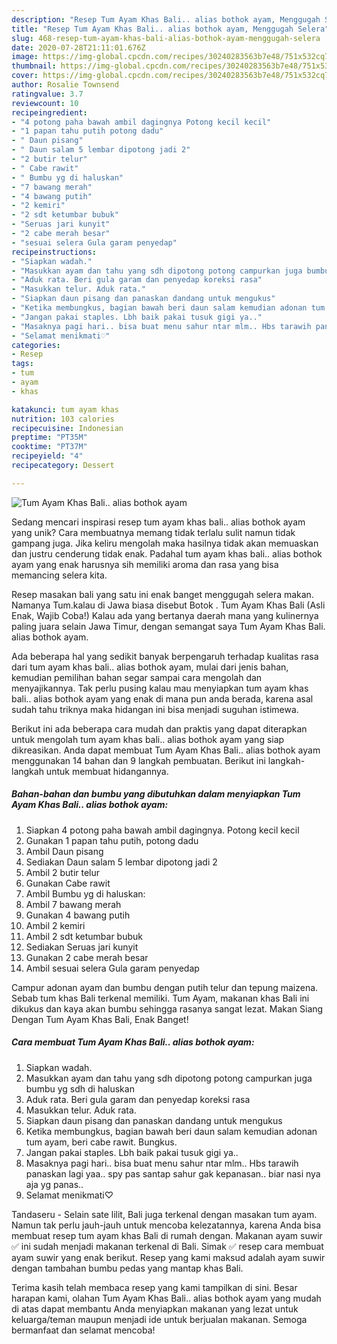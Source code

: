 ```yaml
---
description: "Resep Tum Ayam Khas Bali.. alias bothok ayam, Menggugah Selera"
title: "Resep Tum Ayam Khas Bali.. alias bothok ayam, Menggugah Selera"
slug: 468-resep-tum-ayam-khas-bali-alias-bothok-ayam-menggugah-selera
date: 2020-07-28T21:11:01.676Z
image: https://img-global.cpcdn.com/recipes/30240283563b7e48/751x532cq70/tum-ayam-khas-bali-alias-bothok-ayam-foto-resep-utama.jpg
thumbnail: https://img-global.cpcdn.com/recipes/30240283563b7e48/751x532cq70/tum-ayam-khas-bali-alias-bothok-ayam-foto-resep-utama.jpg
cover: https://img-global.cpcdn.com/recipes/30240283563b7e48/751x532cq70/tum-ayam-khas-bali-alias-bothok-ayam-foto-resep-utama.jpg
author: Rosalie Townsend
ratingvalue: 3.7
reviewcount: 10
recipeingredient:
- "4 potong paha bawah ambil dagingnya Potong kecil kecil"
- "1 papan tahu putih potong dadu"
- " Daun pisang"
- " Daun salam 5 lembar dipotong jadi 2"
- "2 butir telur"
- " Cabe rawit"
- " Bumbu yg di haluskan"
- "7 bawang merah"
- "4 bawang putih"
- "2 kemiri"
- "2 sdt ketumbar bubuk"
- "Seruas jari kunyit"
- "2 cabe merah besar"
- "sesuai selera Gula garam penyedap"
recipeinstructions:
- "Siapkan wadah."
- "Masukkan ayam dan tahu yang sdh dipotong potong campurkan juga bumbu yg sdh di haluskan"
- "Aduk rata. Beri gula garam dan penyedap koreksi rasa"
- "Masukkan telur. Aduk rata."
- "Siapkan daun pisang dan panaskan dandang untuk mengukus"
- "Ketika membungkus, bagian bawah beri daun salam kemudian adonan tum ayam, beri cabe rawit. Bungkus."
- "Jangan pakai staples. Lbh baik pakai tusuk gigi ya.."
- "Masaknya pagi hari.. bisa buat menu sahur ntar mlm.. Hbs tarawih panaskan lagi yaa.. spy pas santap sahur gak kepanasan.. biar nasi nya aja yg panas.."
- "Selamat menikmati♡"
categories:
- Resep
tags:
- tum
- ayam
- khas

katakunci: tum ayam khas 
nutrition: 103 calories
recipecuisine: Indonesian
preptime: "PT35M"
cooktime: "PT37M"
recipeyield: "4"
recipecategory: Dessert

---
```



![Tum Ayam Khas Bali.. alias bothok ayam](https://img-global.cpcdn.com/recipes/30240283563b7e48/751x532cq70/tum-ayam-khas-bali-alias-bothok-ayam-foto-resep-utama.jpg)

Sedang mencari inspirasi resep tum ayam khas bali.. alias bothok ayam yang unik? Cara membuatnya memang tidak terlalu sulit namun tidak gampang juga. Jika keliru mengolah maka hasilnya tidak akan memuaskan dan justru cenderung tidak enak. Padahal tum ayam khas bali.. alias bothok ayam yang enak harusnya sih memiliki aroma dan rasa yang bisa memancing selera kita.

Resep masakan bali yang satu ini enak banget menggugah selera makan. Namanya Tum.kalau di Jawa biasa disebut Botok . Tum Ayam Khas Bali (Asli Enak, Wajib Coba!) Kalau ada yang bertanya daerah mana yang kulinernya paling juara selain Jawa Timur, dengan semangat saya Tum Ayam Khas Bali. alias bothok ayam.

Ada beberapa hal yang sedikit banyak berpengaruh terhadap kualitas rasa dari tum ayam khas bali.. alias bothok ayam, mulai dari jenis bahan, kemudian pemilihan bahan segar sampai cara mengolah dan menyajikannya. Tak perlu pusing kalau mau menyiapkan tum ayam khas bali.. alias bothok ayam yang enak di mana pun anda berada, karena asal sudah tahu triknya maka hidangan ini bisa menjadi suguhan istimewa.


Berikut ini ada beberapa cara mudah dan praktis yang dapat diterapkan untuk mengolah tum ayam khas bali.. alias bothok ayam yang siap dikreasikan. Anda dapat membuat Tum Ayam Khas Bali.. alias bothok ayam menggunakan 14 bahan dan 9 langkah pembuatan. Berikut ini langkah-langkah untuk membuat hidangannya.

<!--inarticleads1-->

##### Bahan-bahan dan bumbu yang dibutuhkan dalam menyiapkan Tum Ayam Khas Bali.. alias bothok ayam:

1. Siapkan 4 potong paha bawah ambil dagingnya. Potong kecil kecil
1. Gunakan 1 papan tahu putih, potong dadu
1. Ambil  Daun pisang
1. Sediakan  Daun salam 5 lembar dipotong jadi 2
1. Ambil 2 butir telur
1. Gunakan  Cabe rawit
1. Ambil  Bumbu yg di haluskan:
1. Ambil 7 bawang merah
1. Gunakan 4 bawang putih
1. Ambil 2 kemiri
1. Ambil 2 sdt ketumbar bubuk
1. Sediakan Seruas jari kunyit
1. Gunakan 2 cabe merah besar
1. Ambil sesuai selera Gula garam penyedap


Campur adonan ayam dan bumbu dengan putih telur dan tepung maizena. Sebab tum khas Bali terkenal memiliki. Tum Ayam, makanan khas Bali ini dikukus dan kaya akan bumbu sehingga rasanya sangat lezat. Makan Siang Dengan Tum Ayam Khas Bali, Enak Banget! 

<!--inarticleads2-->

##### Cara membuat Tum Ayam Khas Bali.. alias bothok ayam:

1. Siapkan wadah.
1. Masukkan ayam dan tahu yang sdh dipotong potong campurkan juga bumbu yg sdh di haluskan
1. Aduk rata. Beri gula garam dan penyedap koreksi rasa
1. Masukkan telur. Aduk rata.
1. Siapkan daun pisang dan panaskan dandang untuk mengukus
1. Ketika membungkus, bagian bawah beri daun salam kemudian adonan tum ayam, beri cabe rawit. Bungkus.
1. Jangan pakai staples. Lbh baik pakai tusuk gigi ya..
1. Masaknya pagi hari.. bisa buat menu sahur ntar mlm.. Hbs tarawih panaskan lagi yaa.. spy pas santap sahur gak kepanasan.. biar nasi nya aja yg panas..
1. Selamat menikmati♡


Tandaseru - Selain sate lilit, Bali juga terkenal dengan masakan tum ayam. Namun tak perlu jauh-jauh untuk mencoba kelezatannya, karena Anda bisa membuat resep tum ayam khas Bali di rumah dengan. Makanan ayam suwir ✅ ini sudah menjadi makanan terkenal di Bali. Simak ✅ resep cara membuat ayam suwir yang enak berikut. Resep yang kami maksud adalah ayam suwir dengan tambahan bumbu pedas yang mantap khas Bali. 

Terima kasih telah membaca resep yang kami tampilkan di sini. Besar harapan kami, olahan Tum Ayam Khas Bali.. alias bothok ayam yang mudah di atas dapat membantu Anda menyiapkan makanan yang lezat untuk keluarga/teman maupun menjadi ide untuk berjualan makanan. Semoga bermanfaat dan selamat mencoba!
